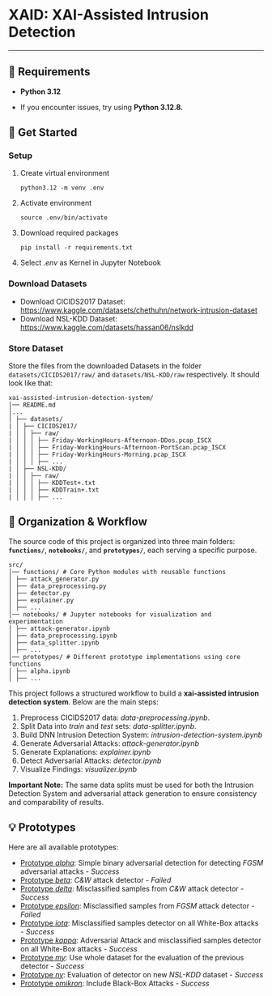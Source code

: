 # XAID: XAI-Assisted Intrusion Detection

---

## 🔧 Requirements

- **Python 3.12** <p>
- If you encounter issues, try using **Python 3.12.8.**

## 📌 Get Started

### Setup
1. Create virtual environment <p>
`python3.12 -m venv .env`
2. Activate environment <p>
`source .env/bin/activate`
3. Download required packages <p>
`pip install -r requirements.txt`
4. Select *.env* as Kernel in Jupyter Notebook

### Download Datasets
- Download CICIDS2017 Dataset:
https://www.kaggle.com/datasets/chethuhn/network-intrusion-dataset
- Download NSL-KDD Dataset:
https://www.kaggle.com/datasets/hassan06/nslkdd

### Store Dataset
Store the files from the downloaded Datasets in the folder `datasets/CICIDS2017/raw/` and `datasets/NSL-KDD/raw` respectively. It should look like that:
```
xai-assisted-intrusion-detection-system/
│── README.md
│...
│ ├── datasets/   
| │ ├── CICIDS2017/
| │ │ ├── raw/
| │ │ │ ├── Friday-WorkingHours-Afternoon-DDos.pcap_ISCX
| │ │ │ ├── Friday-WorkingHours-Afternoon-PortScan.pcap_ISCX
| │ │ │ ├── Friday-WorkingHours-Morning.pcap_ISCX
| │ │ │ ├── ...
| │ ├── NSL-KDD/
| │ │ ├── raw/
| │ │ │ ├── KDDTest+.txt
| │ │ │ ├── KDDTrain+.txt
| │ │ │ ├── ...
```

## 📂 Organization & Workflow  

The source code of this project is organized into three main folders: **`functions/`**, **`notebooks/`**, and **`prototypes/`**, each serving a specific purpose.  
```
src/ 
│── functions/ # Core Python modules with reusable functions
│ ├── attack_generator.py
│ ├── data_preprocessing.py 
│ ├── detector.py
│ ├── explainer.py
│ ├── ...
│── notebooks/ # Jupyter notebooks for visualization and experimentation 
│ ├── attack-generator.ipynb
│ ├── data_preprocessing.ipynb  
│ ├── data_splitter.ipynb  
│ ├── ...
│── prototypes/ # Different prototype implementations using core functions 
│ ├── alpha.ipynb
│ ├── ...
```

This project follows a structured workflow to build a **xai-assisted intrusion detection system**. Below are the main steps:   

1. Preprocess CICIDS2017 data: *data-preprocessing.ipynb*.
2. Split Data into *train* and *test* sets: *data-splitter.ipynb*.
3. Build DNN Intrusion Detection System: *intrusion-detection-system.ipynb*
4. Generate Adversarial Attacks: *attack-generator.ipynb*
5. Generate Explanations: *explainer.ipynb*
6. Detect Adversarial Attacks: *detector.ipynb*
7. Visualize Findings: *visualizer.ipynb* <p>

**Important Note:** The same data splits must be used for both the Intrusion Detection System and adversarial attack generation to ensure consistency and comparability of results.

## 💡 Prototypes
Here are all available prototypes:
- [Prototype *alpha*](docs/Prototype%20-%20alpha.md): Simple binary adversarial detection for detecting *FGSM* adversarial attacks - *Success*
- [Prototype *beta*](docs/Prototype%20-%20beta.md): *C&W* attack detector - *Failed*
- [Prototype *delta*](docs/Prototype%20-%20delta.md): Misclassified samples from *C&W* attack detector - *Success*
- [Prototype *epsilon*](docs/Prototype%20-%20epsilon.md): Misclassified samples from *FGSM* attack detector - *Failed*
- [Prototype *iota*](docs/Prototype%20-%20iota.md): Misclassified samples detector on all White-Box attacks - *Success*
- [Prototype *kappa*](docs/Prototype%20-%20kappa.md): Adversarial Attack and misclassified samples detector on all White-Box attacks - *Success*
- [Prototype *my*](docs/Prototype%20-%20my.md): Use whole dataset for the evaluation of the previous detector - *Success*
- [Prototype *ny*](docs/Prototype%20-%20ny.md): Evaluation of detector on new *NSL-KDD* dataset - *Success*
- [Prototype *omikron*](docs/Prototype%20-%20omikron.md): Include Black-Box Attacks - *Success*
